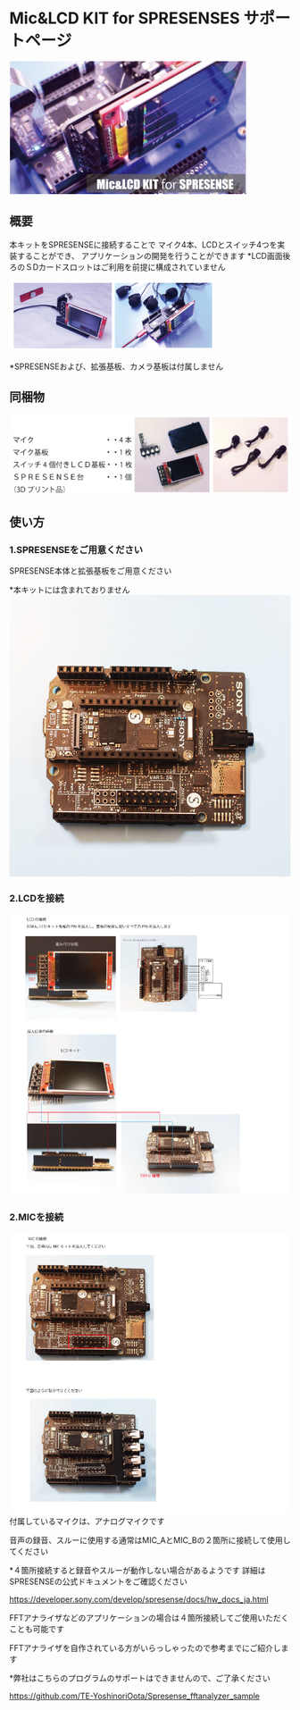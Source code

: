 # Mic&LCD KIT for SPRESENSES サポートページ
![photo](main.jpg)
## 概要
本キットをSPRESENSEに接続することで
マイク4本、LCDとスイッチ4つを実装することができ、
アプリケーションの開発を行うことができます
*LCD画面後ろのＳDカードスロットはご利用を前提に構成されていません

![photo](main2.jpg)

*SPRESENSEおよび、拡張基板、カメラ基板は付属しません

## 同梱物
![photo](sub.jpg)

## 使い方
### 1.SPRESENSEをご用意ください

SPRESENSE本体と拡張基板をご用意ください

*本キットには含まれておりません
![ohiti1](set.jpg)

### 2.LCDを接続


![join](set2.jpg)

### 2.MICを接続

![photo](photo2.jpg)
付属しているマイクは、アナログマイクです

音声の録音、スルーに使用する通常はMIC_AとMIC_Bの２箇所に接続して使用してください

*４箇所接続すると録音やスルーが動作しない場合があるようです
詳細はSPRESENSEの公式ドキュメントをご確認ください

https://developer.sony.com/develop/spresense/docs/hw_docs_ja.html

FFTアナライザなどのアプリケーションの場合は４箇所接続してご使用いただくことも可能です

FFTアナライザを自作されている方がいらっしゃったので参考までにご紹介します

*弊社はこちらのプログラムのサポートはできませんので、ご了承ください

https://github.com/TE-YoshinoriOota/Spresense_fftanalyzer_sample
